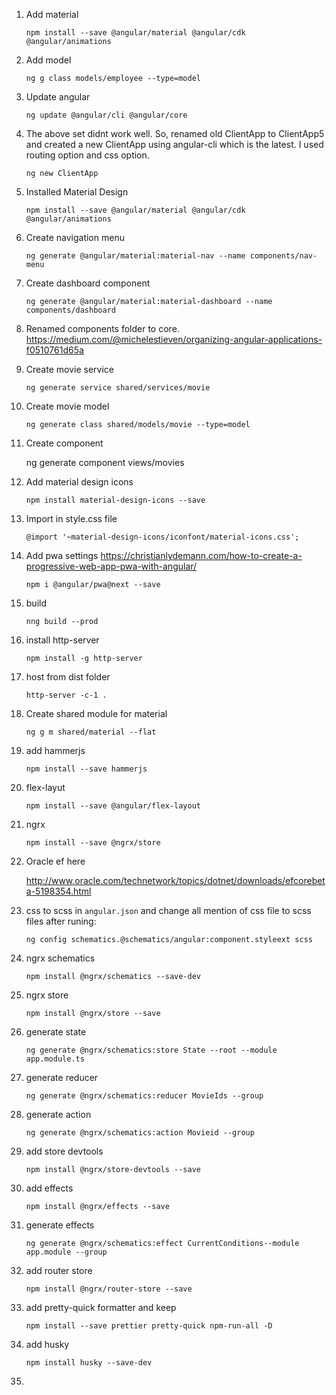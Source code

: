 
1. Add material

    `npm install --save @angular/material @angular/cdk @angular/animations`

2. Add model

    `ng g class models/employee --type=model`

3. Update angular

    `ng update @angular/cli @angular/core`

4. The above set didnt work well. So, renamed old ClientApp to ClientApp5 and created a new ClientApp using angular-cli which is the latest. I used routing option and css option.

    `ng new ClientApp`

5. Installed Material Design

    `npm install --save @angular/material @angular/cdk @angular/animations`

6. Create navigation menu

    `ng generate @angular/material:material-nav --name components/nav-menu`

7. Create dashboard component

    `ng generate @angular/material:material-dashboard --name components/dashboard`

8. Renamed components folder to core. https://medium.com/@michelestieven/organizing-angular-applications-f0510761d65a

9. Create movie service

    `ng generate service shared/services/movie`

10. Create movie model

    `ng generate class shared/models/movie --type=model`

11. Create component

    ng generate component views/movies

12. Add material design icons

    `npm install material-design-icons --save`

13. Import in style.css file

    `@import '~material-design-icons/iconfont/material-icons.css';`

14. Add pwa settings https://christianlydemann.com/how-to-create-a-progressive-web-app-pwa-with-angular/

    `npm i @angular/pwa@next --save`

15. build

    `nng build --prod`

16. install http-server

    `npm install -g http-server`

17. host from dist folder

    `http-server -c-1 .`

18. Create shared module for material

    `ng g m shared/material --flat`

19. add hammerjs

    `npm install --save hammerjs`

20. flex-layut

    `npm install --save @angular/flex-layout`

21. ngrx

    `npm install --save @ngrx/store`


22. Oracle ef here

    http://www.oracle.com/technetwork/topics/dotnet/downloads/efcorebeta-5198354.html

23. css to scss in `angular.json` and change all mention of css file to scss files after runing:

    `ng config schematics.@schematics/angular:component.styleext scss`

24. ngrx schematics

    `npm install @ngrx/schematics --save-dev`

25. ngrx store

    `npm install @ngrx/store --save`

26. generate state

    `ng generate @ngrx/schematics:store State --root --module app.module.ts`

27. generate reducer

    `ng generate @ngrx/schematics:reducer MovieIds --group`

28. generate action

    `ng generate @ngrx/schematics:action Movieid --group`

29. add store devtools

    `npm install @ngrx/store-devtools --save`

30. add effects

    `npm install @ngrx/effects --save`

31. generate effects

    `ng generate @ngrx/schematics:effect CurrentConditions--module app.module --group`

32. add router store

    `npm install @ngrx/router-store --save`

33. add pretty-quick formatter and keep

    `npm install --save prettier pretty-quick npm-run-all -D`

34. add husky

    `npm install husky --save-dev`

35. 
